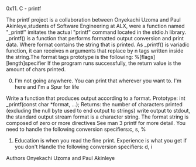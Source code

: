 0x11. C - printf

The printf project is a collaboration between Onyekachi Uzoma and Paul Akinleye,students of Software Engineering at ALX, were a function named "_printf" imitates the actual "printf" command located in the stdio.h library.
_printf() is a function that performs formatted output conversion 
and print data.
Where format contains the string that is printed. As _printf() is variadic function, it can receives n arguments that replace by n tags 
written inside the string.The format tags prototype is the following:
%[flags][length]specifier
If the program runs successfully, 
the return value is the amount of chars printed.

0. I'm not going anywhere. You can print that wherever you want to. I'm here and I'm a Spur for life

Write a function that produces output according to a format.
Prototype: int _printf(const char *format, ...);
Returns: the number of characters printed (excluding the null byte used to end output to strings)
write output to stdout, the standard output stream
format is a character string. The format string is composed of zero or more directives
 See man 3 printf for more detail. You need to handle the following conversion specifiers:c, s, %

1. Education is when you read the fine print. Experience is what you get if you don't
Handle the following conversion specifiers: d, i

Authors
Onyekachi Uzoma and Paul Akinleye
